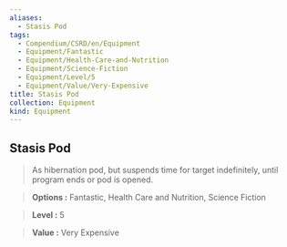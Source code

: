 ```yaml
---
aliases:
  - Stasis Pod
tags:
  - Compendium/CSRD/en/Equipment
  - Equipment/Fantastic
  - Equipment/Health-Care-and-Nutrition
  - Equipment/Science-Fiction
  - Equipment/Level/5
  - Equipment/Value/Very-Expensive
title: Stasis Pod
collection: Equipment
kind: Equipment
---
```

## Stasis Pod    
    
>As hibernation pod, but suspends time for target indefinitely, until program ends or pod is opened.    
> **Options :** Fantastic, Health Care and Nutrition, Science Fiction    
> **Level :** 5    
> **Value :** Very Expensive